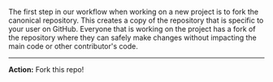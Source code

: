 The first step in our workflow when working on a new project is to fork the canonical repository. This creates a copy of the repository that is specific to your user on GitHub. Everyone that is working on the project has a fork of the repository where they can safely make changes without impacting the main code or other contributor's code.

----
**Action:** Fork this repo!
